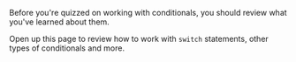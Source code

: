 Before you're quizzed on working with conditionals, you should review what you've learned about them.

Open up this page to review how to work with `switch` statements, other types of conditionals and more.
